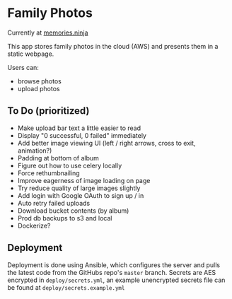 # Family Photos

Currently at [memories.ninja](https://memories.ninja)

This app stores family photos in the cloud (AWS) and presents them in a static webpage.

Users can:

* browse photos
* upload photos


## To Do (prioritized)

* Make upload bar text a little easier to read
* Display "0 successful, 0 failed" immediately
* Add better image viewing UI (left / right arrows, cross to exit, animation?)
* Padding at bottom of album
* Figure out how to use celery locally
* Force rethumbnailing
* Improve eagerness of image loading on page
* Try reduce quality of large images slightly
* Add login with Google OAuth to sign up / in
* Auto retry failed uploads
* Download bucket contents (by album)
* Prod db backups to s3 and local
* Dockerize?

## Deployment

Deployment is done using Ansible, which configures the server and pulls the latest code from the GitHubs repo's `master` branch. Secrets are AES encrypted in `deploy/secrets.yml`, an example unencrypted secrets file can be found at `deploy/secrets.example.yml`
